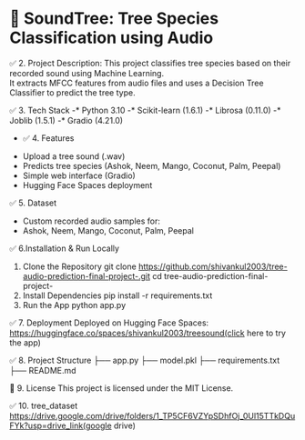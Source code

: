 # 🌳 SoundTree: Tree Species Classification using Audio

✅ 2. Project Description:
This project classifies tree species based on their recorded sound using Machine Learning.  
It extracts MFCC features from audio files and uses a Decision Tree Classifier to predict the tree type.

✅ 3. Tech Stack
-* Python 3.10
-* Scikit-learn (1.6.1)
-* Librosa (0.11.0)
-* Joblib (1.5.1)
-* Gradio (4.21.0)

- ✅ 4. Features
* Upload a tree sound (.wav)
* Predicts tree species (Ashok, Neem, Mango, Coconut, Palm, Peepal)
* Simple web interface (Gradio)
* Hugging Face Spaces deployment

✅ 5. Dataset
* Custom recorded audio samples for:
* Ashok, Neem, Mango, Coconut, Palm, Peepal

✅ 6.Installation & Run Locally
1. Clone the Repository
   git clone https://github.com/shivankul2003/tree-audio-prediction-final-project-.git
   cd tree-audio-prediction-final-project-
2. Install Dependencies
   pip install -r requirements.txt
3. Run the App
   python app.py

 ✅ 7. Deployment
Deployed on Hugging Face Spaces:
https://huggingface.co/spaces/shivankul2003/treesound(click here to try the app)

✅ 8. Project Structure
├── app.py
├── model.pkl
├── requirements.txt
├── README.md

📜 9. License
This project is licensed under the MIT License.

✅ 10. tree_dataset
 https://drive.google.com/drive/folders/1_TP5CF6VZYpSDhfOj_0Ul15TTkDQuFYk?usp=drive_link(google drive)







